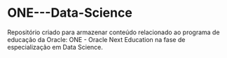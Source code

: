 # ONE---Data-Science
Repositório criado para armazenar conteúdo relacionado ao programa de educação da Oracle: ONE - Oracle Next Education na fase de especialização em Data Science.
